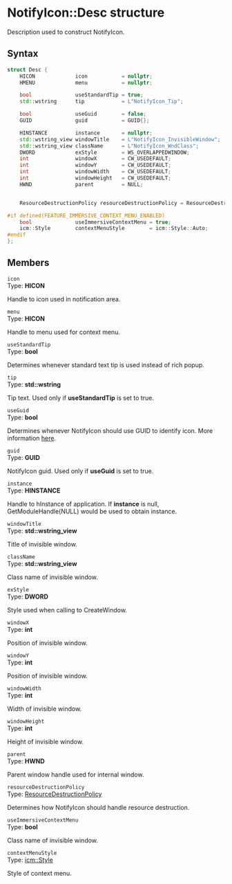 # NotifyIcon::Desc structure

Description used to construct NotifyIcon.

## Syntax

```cpp
struct Desc {
    HICON             icon           = nullptr;
    HMENU             menu           = nullptr;

    bool              useStandardTip = true;
    std::wstring      tip            = L"NotifyIcon_Tip";

    bool              useGuid        = false;
    GUID              guid           = GUID{};

    HINSTANCE         instance       = nullptr;
    std::wstring_view windowTitle    = L"NotifyIcon_InvisibleWindow";
    std::wstring_view className      = L"NotifyIcon_WndClass";
    DWORD             exStyle        = WS_OVERLAPPEDWINDOW;
    int               windowX        = CW_USEDEFAULT;
    int               windowY        = CW_USEDEFAULT;
    int               windowWidth    = CW_USEDEFAULT;
    int               windowHeight   = CW_USEDEFAULT;
    HWND              parent         = NULL;


    ResourceDestructionPolicy resourceDestructionPolicy = ResourceDestructionPolicy::Auto;

#if defined(FEATURE_IMMERSIVE_CONTEXT_MENU_ENABLED)
    bool              useImmersiveContextMenu = true;
    icm::Style        contextMenuStyle        = icm::Style::Auto;
#endif
};
```

## Members

`icon`</br>
Type: **HICON**

Handle to icon used in notification area.

`menu`</br>
Type: **HICON**

Handle to menu used for context menu.

`useStandardTip`</br>
Type: **bool**

Determines whenever standard text tip is used instead of rich popup.

`tip`</br>
Type: **std::wstring**

Tip text. Used only if **useStandardTip** is set to true.

`useGuid`</br>
Type: **bool**

Determines whenever NotifyIcon should use GUID to identify icon.
More information [here](https://docs.microsoft.com/en-us/windows/win32/api/shellapi/ns-shellapi-notifyicondataa#troubleshooting).

`guid`</br>
Type: **GUID**

NotifyIcon guid. Used only if **useGuid** is set to true.

`instance`</br>
Type: **HINSTANCE**

Handle to hInstance of application. If **instance** is null, GetModuleHandle(NULL) would be used to obtain instance.

`windowTitle`</br>
Type: **std::wstring_view**

Title of invisible window.

`className`</br>
Type: **std::wstring_view**

Class name of invisible window.

`exStyle`</br>
Type: **DWORD**

Style used when calling to CreateWindow.

`windowX`</br>
Type: **int**

Position of invisible window.

`windowY`</br>
Type: **int**

Position of invisible window.

`windowWidth`</br>
Type: **int**

Width of invisible window.

`windowHeight`</br>
Type: **int**

Height of invisible window.

`parent`</br>
Type: **HWND**

Parent window handle used for internal window.

`resourceDestructionPolicy`</br>
Type: [ResourceDestructionPolicy](ne-notifyicon-resourcedestructionpolicy.md)

Determines how NotifyIcon should handle resource destruction.

`useImmersiveContextMenu`</br>
Type: **bool**

Class name of invisible window.

`contextMenuStyle`</br>
Type: [icm::Style](ne-icm-style.md)

Style of context menu.
